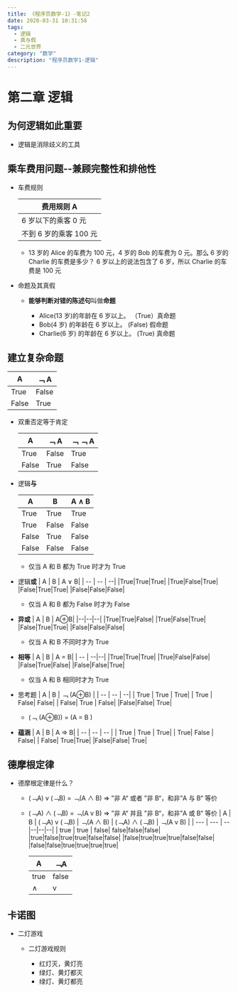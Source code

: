 ```yaml
---
title: 《程序员数学-1》-笔记2
date: 2020-03-31 10:31:58
tags:
  - 逻辑
  - 真与假
  - 二元世界
category: "数学"
description: "程序员数学1-逻辑"
---
```


# 第二章 逻辑

## 为何逻辑如此重要

- 逻辑是消除歧义的工具

## 乘车费用问题--兼顾完整性和排他性

- 车费规则

  | 费用规则 A             |
  | ---------------------- |
  | 6 岁以下的乘客 0 元    |
  | 不到 6 岁的乘客 100 元 |

  - 13 岁的 Alice 的车费为 100 元，4 岁的 Bob 的车费为 0 元。那么 6 岁的 Charlie 的车费是多少？ 6 岁以上的说法包含了 6 岁，所以 Charlie 的车费是 100 元

- 命题及其真假

  - **能够判断对错的陈述句**叫做**命题**

    - Alice(13 岁)的年龄在 6 岁以上。 （True）真命题
    - Bob(4 岁) 的年龄在 6 岁以上。 (False) 假命题
    - Charlie(6 岁) 的年龄在 6 岁以上。 (True) 真命题

## 建立复杂命题

| A     | ﹁ A  |
| ----- | ----- |
| True  | False |
| False | True  |

- 双重否定等于肯定

  | A     | ﹁ A  | ﹁ ﹁ A |
  | ----- | ----- | ------- |
  | True  | False | True    |
  | False | True  | False   |

- 逻辑**与**

  | A     | B     | A ∧ B |
  | ----- | ----- | ----- |
  | True  | True  | True  |
  | True  | False | False |
  | False | True  | False |
  | False | False | False |

  - 仅当 A 和 B 都为 True 时才为 True

- 逻辑**或**
  | A | B | A ∨ B|
  | -- | -- | --|
  |True|True|True|
  |True|False|True|
  |False|True|True|
  |False|False|False|

  - 仅当 A 和 B 都为 False 时才为 False

- **异或**
  | A | B | A⊕B|
  |--|--|--|
  |True|True|False|
  |True|False|True|
  |False|True|True|
  |False|False|False|

  - 仅当 A 和 B 不同时才为 True

- **相等**
  | A | B | A = B|
  | -- | --|--|
  |True|True|True|
  |True|False|False|
  |False|True|False|
  |False|False|True|

  - 仅当 A 和 B 相同时才为 True

- 思考题
  | A | B | ﹁ (A⊕B) |
  | -- | -- | --|
  | True | True | True|
  | True | False| False|
  | False| True | False|
  |False|False| True|

  - (﹁ (A⊕B)) = (A = B )

- **蕴涵**
  | A | B | A => B|
  | -- | -- | -- |
  | True | True | True|
  | True| False | False|
  | False| True|True|
  |False|False| True|

## 德摩根定律

- 德摩根定律是什么？

  - (﹁A) v (﹁B) = ﹁(A ∧ B) => ”非 A“ 或者 ”非 B“，和非”A 与 B“ 等价
  - (﹁A) ∧ (﹁B) = ﹁(A v B) => ”非 A“ 并且 ”非 B“，和非”A 或 B“ 等价
    | A | B | (﹁A) v (﹁B) | ﹁(A ∧ B) | (﹁A) ∧ (﹁B) | ﹁(A v B) |
    | --- | --- | -- |--|--|--|
    | true | true | false| false|false|false|
    |true|false|true|true|false|false|
    |false|true|true|true|false|false|
    |false|false|true|true|true|true|

    | A    | ﹁A   |
    | ---- | ----- |
    | true | false |
    | ∧    | v     |

## 卡诺图

- 二灯游戏

  - 二灯游戏规则

    - 红灯灭，黄灯亮
    - 绿灯、黄灯都灭
    - 绿灯、黄灯都亮

